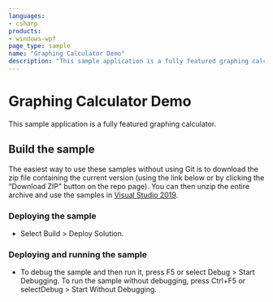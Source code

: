 ```yaml
---
languages:
- csharp
products:
- windows-wpf
page_type: sample
name: "Graphing Calculator Demo"        
description: "This sample application is a fully featured graphing calculator."
---
```

# Graphing Calculator Demo
This sample application is a fully featured graphing calculator.

## Build the sample
The easiest way to use these samples without using Git is to download the zip file containing the current version (using the link below or by clicking the "Download ZIP" button on the repo page). You can then unzip the entire archive and use the samples in [Visual Studio 2019](https://www.visualstudio.com/wpf-vs).

### Deploying the sample
- Select Build > Deploy Solution. 

### Deploying and running the sample
- To debug the sample and then run it, press F5 or select Debug >  Start Debugging. To run the sample without debugging, press Ctrl+F5 or selectDebug > Start Without Debugging. 


